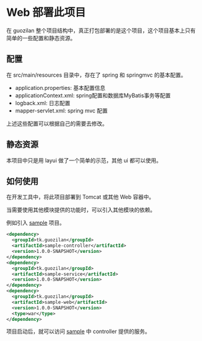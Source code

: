 # Web 部署此项目

在 guozilan 整个项目结构中，真正打包部署的是这个项目，这个项目基本上只有简单的一些配置和静态资源。

## 配置

在 src/main/resources 目录中，存在了 spring 和 springmvc 的基本配置。

- application.properties: 基本配置信息
- applicationContext.xml: spring配置和数据库MyBatis事务等配置
- logback.xml: 日志配置
- mapper-servlet.xml: spring mvc 配置

上述这些配置可以根据自己的需要去修改。

## 静态资源

本项目中只是用 layui 做了一个简单的示范，其他 ui 都可以使用。

## 如何使用

在开发工具中，将此项目部署到 Tomcat 或其他 Web 容器中。

当需要使用其他模块提供的功能时，可以引入其他模块的依赖。

例如引入 [sample](https://github.com/guozilanTK/sample) 项目。

```xml
<dependency>
  <groupId>tk.guozilan</groupId>
  <artifactId>sample-controller</artifactId>
  <version>1.0.0-SNAPSHOT</version>
</dependency>
<dependency>
  <groupId>tk.guozilan</groupId>
  <artifactId>sample-service</artifactId>
  <version>1.0.0-SNAPSHOT</version>
</dependency>
<dependency>
  <groupId>tk.guozilan</groupId>
  <artifactId>sample-web</artifactId>
  <version>1.0.0-SNAPSHOT</version>
  <type>war</type>
</dependency>
```

项目启动后，就可以访问 [sample](https://github.com/guozilanTK/sample) 中 controller 提供的服务。